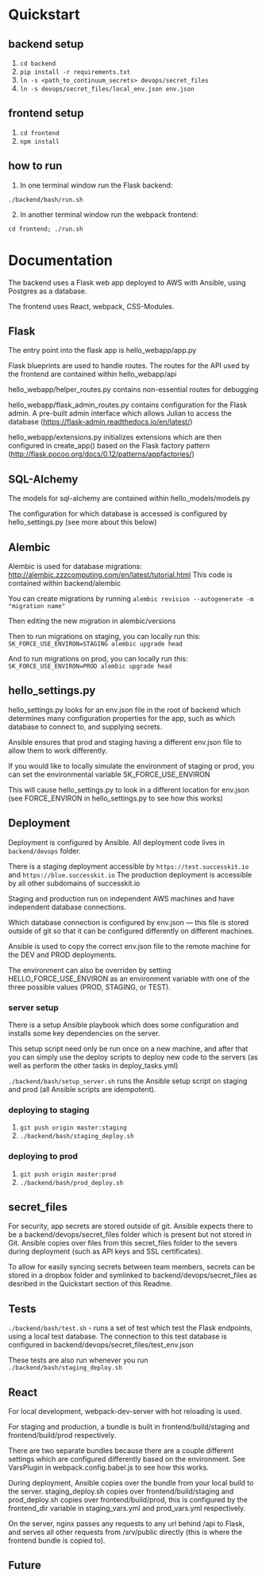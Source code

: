 # Quickstart

## backend setup

1. `cd backend`
2. `pip install -r requirements.txt`
3. `ln -s <path_to_continuum_secrets> devops/secret_files`
4. `ln -s devops/secret_files/local_env.json env.json`

## frontend setup

1. `cd frontend`
2. `npm install`


## how to run

1. In one terminal window run the Flask backend:

`./backend/bash/run.sh`


2. In another terminal window run the webpack frontend:

`cd frontend; ./run.sh`


# Documentation

The backend uses a Flask web app deployed to AWS with Ansible, using Postgres as a database.

The frontend uses React, webpack, CSS-Modules. 

## Flask

The entry point into the flask app is hello_webapp/app.py

Flask blueprints are used to handle routes. The routes for the API used by the frontend are contained within
 hello_webapp/api

hello_webapp/helper_routes.py contains non-essential routes for debugging 

hello_webapp/flask_admin_routes.py contains configuration for the Flask admin. A pre-built admin interface which allows Julian to access the database (https://flask-admin.readthedocs.io/en/latest/)

hello_webapp/extensions.py initializes extensions which are then configured in create_app() based on the Flask factory pattern (http://flask.pocoo.org/docs/0.12/patterns/appfactories/)

## SQL-Alchemy

The models for sql-alchemy are contained within hello_models/models.py

The configuration for which database is accessed is configured by hello_settings.py (see more about this below)


## Alembic

Alembic is used for database migrations: http://alembic.zzzcomputing.com/en/latest/tutorial.html
This code is contained within backend/alembic

You can create migrations by running `alembic revision --autogenerate -m "migration name"`

Then editing the new migration in alembic/versions

Then to run migrations on staging, you can locally run this:
`SK_FORCE_USE_ENVIRON=STAGING alembic upgrade head`

And to run migrations on prod, you can locally run this:
`SK_FORCE_USE_ENVIRON=PROD alembic upgrade head`


## hello_settings.py

hello_settings.py looks for an env.json file in the root of backend which determines many configuration properties for the app, such as which database to connect to, and supplying secrets. 

Ansible ensures that prod and staging having a different env.json file to allow them to work differently.

If you would like to locally simulate the environment of staging or prod, you can set the environmental variable SK_FORCE_USE_ENVIRON

This will cause hello_settings.py to look in a different location for env.json (see FORCE_ENVIRON in hello_settings.py to see how this works)


## Deployment

Deployment is configured by Ansible. All deployment code lives in `backend/devops` folder.

There is a staging deployment accessible by `https://test.successkit.io` and `https://blue.successkit.io` 
The production deployment is accessible by all other subdomains of successkit.io

Staging and production run on independent AWS machines and have independent database connections.

Which database connection is configured by env.json &mdash; this file is stored outside of git so that it can be configured differently on different machines. 

Ansible is used to copy the correct env.json file to the remote machine for the DEV and PROD deployments.

The environment can also be overriden by setting HELLO_FORCE_USE_ENVIRON as an environment variable with one of the three possible values (PROD, STAGING, or TEST).

### server setup

There is a setup Ansible playbook which does some configuration and installs some key dependencies on the server.

This setup script need only be run once on a new machine, and after that you can simply use the deploy scripts to deploy new code to the servers (as well as perform the other tasks in deploy_tasks.yml)

`./backend/bash/setup_server.sh` runs the Ansible setup script on staging and prod (all Ansible scripts are idempotent).

### deploying to staging

1. `git push origin master:staging`
2. `./backend/bash/staging_deploy.sh`

### deploying to prod

1. `git push origin master:prod`
2. `./backend/bash/prod_deploy.sh`


## secret_files

For security, app secrets are stored outside of git. Ansible expects there to be a backend/devops/secret_files folder which is present but not stored in Git. 
Ansible copies over files from this secret_files folder to the severs during deployment (such as API keys and SSL certificates).

To allow for easily syncing secrets between team members, secrets can be stored in a dropbox folder and symlinked to backend/devops/secret_files as desribed in the Quickstart section of this Readme.

## Tests

`./backend/bash/test.sh` - runs a set of test which test the Flask endpoints, using a local test database. 
The connection to this test database is configured in backend/devops/secret_files/test_env.json

These tests are also run whenever you run `./backend/bash/staging_deploy.sh`

## React 

For local development, webpack-dev-server with hot reloading is used.

For staging and production, a bundle is built in frontend/build/staging and frontend/build/prod respectively. 

There are two separate bundles because there are a couple different settings which are configured differently based on the environment. See VarsPlugin in webpack.config.babel.js to see how this works. 

During deployment, Ansible copies over the bundle from your local build to the server.
staging_deploy.sh copies over frontend/build/staging and prod_deploy.sh copies over frontend/build/prod, this is configured by the frontend_dir variable in staging_vars.yml and prod_vars.yml respectively. 

On the server, nginx passes any requests to any url behind /api to Flask,
and serves all other requests from /srv/public directly (this is where the frontend bundle is copied to).

## Future
